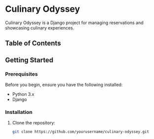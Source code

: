 # Culinary Odyssey

Culinary Odyssey is a Django project for managing reservations and showcasing culinary experiences.

## Table of Contents

## Getting Started

### Prerequisites

Before you begin, ensure you have the following installed:

- Python 3.x
- Django

### Installation

1. Clone the repository:

   ```bash
   git clone https://github.com/yourusername/culinary-odyssey.git

